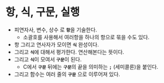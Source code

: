 # 항, 식, 구문, 실행

- 피연자사, 변수, 상수 로 <b>`항`</b>을 기술한다.
  - 소괄호를 사용해서 여러항을 하나의 항으로 묶을 수도 있다.
- 항 그리고 연사자가 모이면 <b>`식`</b> 완성이다.
- 그리고 <b>`식`</b>에 대해서 평가한다.  연산해본다는 뜻이다.
- 그리고 <b>`식`</b>이 모여서 <b>`구문`</b>이 된다.
  - C에서 <b>`구문`</b> 뒤에는 <b>`구문`</b>의 끝을 의미하는 <b>`;`</b> (세미콜론)을 붙인다.
- 그리고 함수는 여러 줄의 <b>`구문`</b> 으로 이루어져 있다.